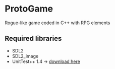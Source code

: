 # ProtoGame
Rogue-like game coded in C++ with RPG elements

## Required libraries
* SDL2
* SDL2_image
* UnitTest++ 1.4 -> [download here](http://en.sourceforge.jp/projects/sfnet_unittest-cpp/releases/)
